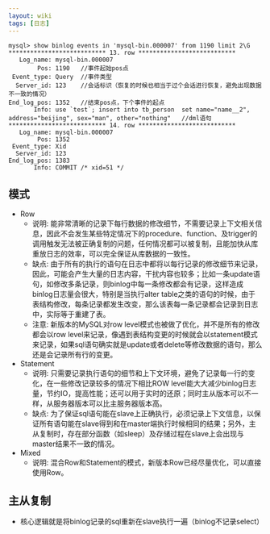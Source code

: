 ```yaml
---
layout: wiki
tags: [日志]
---
```


```shell
mysql> show binlog events in 'mysql-bin.000007' from 1190 limit 2\G
*************************** 13. row ***************************
   Log_name: mysql-bin.000007
        Pos: 1190   //事件起始pos点
 Event_type: Query  //事件类型
  Server_id: 123    //会话标识（恢复的时候也相当于过个会话进行恢复，避免出现数据不一致的情况）
End_log_pos: 1352   //结束pos点，下个事件的起点
       Info: use `test`; insert into tb_person  set name="name__2", address="beijing", sex="man", other="nothing"   //dml语句
*************************** 14. row ***************************
   Log_name: mysql-bin.000007
        Pos: 1352
 Event_type: Xid
  Server_id: 123
End_log_pos: 1383
       Info: COMMIT /* xid=51 */
```


## 模式

* Row
  * 说明: 能非常清晰的记录下每行数据的修改细节，不需要记录上下文相关信息，因此不会发生某些特定情况下的procedure、function、及trigger的调用触发无法被正确复制的问题，任何情况都可以被复制，且能加快从库重放日志的效率，可以完全保证从库数据的一致性。
  * 缺点: 由于所有的执行的语句在日志中都将以每行记录的修改细节来记录，因此，可能会产生大量的日志内容，干扰内容也较多；比如一条update语句，如修改多条记录，则binlog中每一条修改都会有记录，这样造成binlog日志量会很大，特别是当执行alter table之类的语句的时候，由于表结构修改，每条记录都发生改变，那么该表每一条记录都会记录到日志中，实际等于重建了表。
  * 注意: 新版本的MySQL对row level模式也被做了优化，并不是所有的修改都会以row level来记录，像遇到表结构变更的时候就会以statement模式来记录，如果sql语句确实就是update或者delete等修改数据的语句，那么还是会记录所有行的变更。
* Statement
  * 说明: 只需要记录执行语句的细节和上下文环境，避免了记录每一行的变化，在一些修改记录较多的情况下相比ROW level能大大减少binlog日志量，节约IO，提高性能；还可以用于实时的还原；同时主从版本可以不一样，从服务器版本可以比主服务器版本高。
  * 缺点: 为了保证sql语句能在slave上正确执行，必须记录上下文信息，以保证所有语句能在slave得到和在master端执行时候相同的结果；另外，主从复制时，存在部分函数（如sleep）及存储过程在slave上会出现与master结果不一致的情况。
* Mixed
  * 说明: 混合Row和Statement的模式，新版本Row已经尽量优化，可以直接使用Row。


## 主从复制

* 核心逻辑就是将binlog记录的sql重新在slave执行一遍（binlog不记录select）